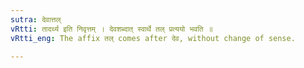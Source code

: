 ```yaml
---
sutra: देवात्तल्
vRtti: तादर्थ्य इति निवृत्तम् । देवशब्दात् स्वार्थे तल् प्रत्ययो भवति ॥
vRtti_eng: The affix तल् comes after देव, without change of sense.

---
```

